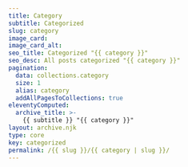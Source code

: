 ```yaml
---
title: Category
subtitle: Categorized
slug: category
image_card:
image_card_alt:
seo_title: Categorized "{{ category }}"
seo_desc: All posts categorized "{{ category }}"
pagination:
  data: collections.category
  size: 1
  alias: category
  addAllPagesToCollections: true
eleventyComputed:
  archive_title: >-
    {{ subtitle }} "{{ category }}"
layout: archive.njk
type: core
key: categorized
permalink: /{{ slug }}/{{ category | slug }}/
---
```

